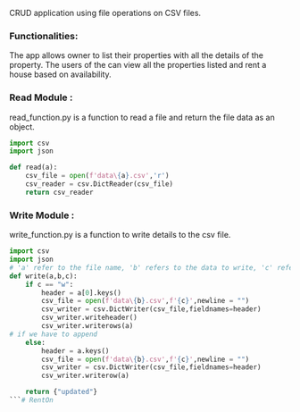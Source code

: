 CRUD application using file operations on CSV files. 

### Functionalities:

The app allows owner to list their properties with all the details of the property. The users of the can view all the properties listed and rent a house based on availability.

### Read Module :

read_function.py is a function to read a file and return the file data as an object.

```python
import csv
import json

def read(a):
    csv_file = open(f'data\{a}.csv','r')
    csv_reader = csv.DictReader(csv_file)
    return csv_reader
```

### Write Module :

write_function.py is a function to write details to the csv file.

```python
import csv
import json
# 'a' refer to the file name, 'b' refers to the data to write, 'c' refer to whether to write a new file or append to the data.
def write(a,b,c):
    if c == "w":
        header = a[0].keys()
        csv_file = open(f'data\{b}.csv',f'{c}',newline = "")
        csv_writer = csv.DictWriter(csv_file,fieldnames=header)
        csv_writer.writeheader()
        csv_writer.writerows(a)
# if we have to append
    else:
        header = a.keys()
        csv_file = open(f'data\{b}.csv',f'{c}',newline = "")
        csv_writer = csv.DictWriter(csv_file,fieldnames=header)
        csv_writer.writerow(a)

    return {"updated"}
```# RentOn